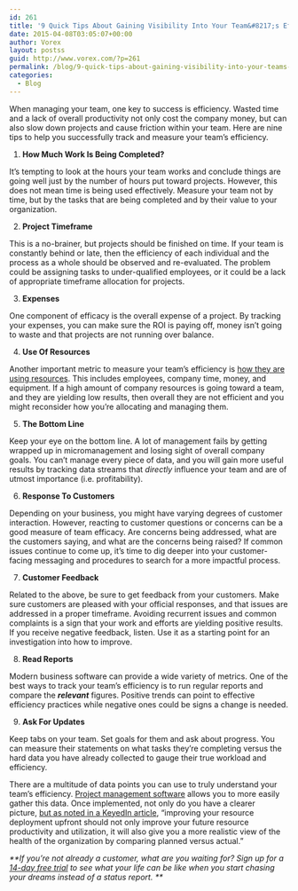 ```yaml
---
id: 261
title: '9 Quick Tips About Gaining Visibility Into Your Team&#8217;s Efficiency'
date: 2015-04-08T03:05:07+00:00
author: Vorex
layout: postss
guid: http://www.vorex.com/?p=261
permalink: /blog/9-quick-tips-about-gaining-visibility-into-your-teams-efficiency/
categories:
  - Blog
---
```

When managing your team, one key to success is efficiency. Wasted time and a lack of overall productivity not only cost the company money, but can also slow down projects and cause friction within your team. Here are nine tips to help you successfully track and measure your team&#8217;s efficiency.<!--more-->

  1.  **How Much Work Is Being Completed?**

It&#8217;s tempting to look at the hours your team works and conclude things are going well just by the number of hours put toward projects. However, this does not mean time is being used effectively. Measure your team not by time, but by the tasks that are being completed and by their value to your organization.

<ol start="2">
  <li>
    <strong> Project Timeframe</strong>
  </li>
</ol>

This is a no-brainer, but projects should be finished on time. If your team is constantly behind or late, then the efficiency of each individual and the process as a whole should be observed and re-evaluated. The problem could be assigning tasks to under-qualified employees, or it could be a lack of appropriate timeframe allocation for projects.

<ol start="3">
  <li>
    <strong> Expenses</strong>
  </li>
</ol>

One component of efficacy is the overall expense of a project. By tracking your expenses, you can make sure the ROI is paying off, money isn&#8217;t going to waste and that projects are not running over balance.

<ol start="4">
  <li>
    <strong> Use Of Resources</strong>
  </li>
</ol>

Another important metric to measure your team&#8217;s efficiency is <a href="http://www.vorex.com/agency-challenges-scaling-project-management/" target="_blank">how they are using resources</a>. This includes employees, company time, money, and equipment. If a high amount of company resources is going toward a team, and they are yielding low results, then overall they are not efficient and you might reconsider how you&#8217;re allocating and managing them.

<ol start="5">
  <li>
    <strong> The Bottom Line</strong>
  </li>
</ol>

Keep your eye on the bottom line. A lot of management fails by getting wrapped up in micromanagement and losing sight of overall company goals. You can&#8217;t manage every piece of data, and you will gain more useful results by tracking data streams that _directly_ influence your team and are of utmost importance (i.e. profitability).

<ol start="6">
  <li>
    <strong> Response To Customers</strong>
  </li>
</ol>

Depending on your business, you might have varying degrees of customer interaction. However, reacting to customer questions or concerns can be a good measure of team efficacy. Are concerns being addressed, what are the customers saying, and what are the concerns being raised? If common issues continue to come up, it&#8217;s time to dig deeper into your customer-facing messaging and procedures to search for a more impactful process.

<ol start="7">
  <li>
    <strong> Customer Feedback</strong>
  </li>
</ol>

Related to the above, be sure to get feedback from your customers. Make sure customers are pleased with your official responses, and that issues are addressed in a proper timeframe. Avoiding recurrent issues and common complaints is a sign that your work and efforts are yielding positive results. If you receive negative feedback, listen. Use it as a starting point for an investigation into how to improve.

<ol start="8">
  <li>
    <strong> Read Reports</strong>
  </li>
</ol>

Modern business software can provide a wide variety of metrics. One of the best ways to track your team&#8217;s efficiency is to run regular reports and compare the **_relevant_** figures. Positive trends can point to effective efficiency practices while negative ones could be signs a change is needed.

<ol start="9">
  <li>
    <strong> Ask For Updates</strong>
  </li>
</ol>

Keep tabs on your team. Set goals for them and ask about progress. You can measure their statements on what tasks they&#8217;re completing versus the hard data you have already collected to gauge their true workload and efficiency.

There are a multitude of data points you can use to truly understand your team&#8217;s efficiency. <a href="http://www.vorex.com/product/" target="_blank">Project management software</a> allows you to more easily gather this data. Once implemented, not only do you have a clearer picture, [but as noted in a ](http://www.keyedin.com/keyedinprojects/article/5-simple-ways-to-improve-employee-utilization-and-productivity/)<a href="http://www.keyedin.com/keyedinprojects/article/5-simple-ways-to-improve-employee-utilization-and-productivity/" target="_blank">KeyedIn article</a>, &#8220;improving your resource deployment upfront should not only improve your future resource productivity and utilization, it will also give you a more realistic view of the health of the organization by comparing planned versus actual.&#8221;

_**If you&#8217;re not already a customer, what are you waiting for? Sign up for a <a href="http://www.vorex.com/free-trial/" target="_blank">14-day free trial</a> to see what your life can be like when you start chasing your dreams instead of a status report. **_
